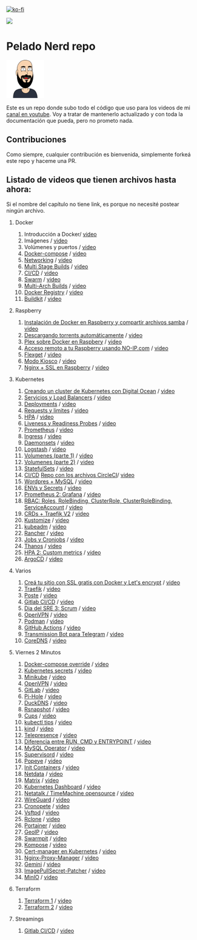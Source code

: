 [![ko-fi](https://www.ko-fi.com/img/githubbutton_sm.svg)](https://ko-fi.com/O4O013K68)

<a href="https://slack.peladonerd.com/"><img src="https://slack.peladonerd.com/badge.svg"></a>

# Pelado Nerd repo

<img src="./assets/peladonerd.png" width="100"/>

Este es un repo donde subo todo el código que uso para los videos de mi [canal en youtube](https://www.youtube.com/channel/UCrBzBOMcUVV8ryyAU_c6P5g). Voy a tratar de mantenerlo actualizado y con toda la documentación que pueda, pero no prometo nada.

## Contribuciones

Como siempre, cualquier contribución es bienvenida, simplemente forkeá este repo y haceme una PR.

## Listado de videos que tienen archivos hasta ahora:

Si el nombre del capítulo no tiene link, es porque no necesité postear ningún archivo.

1. Docker
   1. Introducción a Docker/ [video](https://youtu.be/vjnOIE-CwMU)
   2. Imágenes / [video](https://youtu.be/a8sf54TCRN4)
   3. Volúmenes y puertos / [video](https://youtu.be/pliGG1M87W8)
   4. [Docker-compose](./docker/4) / [video](https://youtu.be/eoFxMaeB9H4)
   5. [Networking](./docker/5) / [video](https://youtu.be/BNHNMoSJz4g)
   6. [Multi Stage Builds](./docker/6) / [video](https://youtu.be/62r32R75iZs)
   7. [CI/CD](https://github.com/peladonerd/hola-docker) / [video](https://youtu.be/fFze33y5-RM)
   8. [Swarm](./docker/8) / [video](https://youtu.be/jRYRC3ZZPW8) 
   9. [Multi-Arch Builds](./docker/9) / [video](https://youtu.be/oqbHdn1oNCs) 
   10. [Docker Registry](./docker/10) / [video](https://youtu.be/stVspIUHP4Q) 
   11. [Buildkit](./docker/11) / [video](https://youtu.be/NrpM2FX47Hg)

2. Raspberry
   1. [Instalación de Docker en Raspberry y compartir archivos samba](./raspi/1) / [video](https://youtu.be/pliGG1M87W8)
   2. [Descargando torrents automáticamente](./raspi/2) / [video](https://youtu.be/pZArt1yEw_o)
   3. [Plex sobre Docker en Raspbery](https://github.com/pablokbs/plex-rpi) / [video](https://youtu.be/Y7sTa4zvKWQ)
   4. [Acceso remoto a tu Raspberry usando NO-IP.com](./raspi/4) / [video](https://youtu.be/QW9Nzxrj0pY)
   5. [Flexget](https://github.com/pablokbs/plex-rpi) / [video](https://youtu.be/TqVoHWjz_tI)
   6. [Modo Kiosco](./raspi/6) / [video](https://youtu.be/PYxFGXGchLQ)
   7. [Nginx + SSL en Raspberry](./raspi/7) / [video](https://youtu.be/Jua_Y-Q9lhk)

3. Kubernetes
   1. [Creando un cluster de Kubernetes con Digital Ocean](./kubernetes/1) / [video](https://youtu.be/fhYSKEy0s8w)
   2. [Servicios y Load Balancers](./kubernetes/2) / [video](https://youtu.be/0iMEcrcfG5A)
   3. [Deployments](./kubernetes/3) / [video](https://youtu.be/q-ZicDSb3Cc)
   4. [Requests y limites](./kubernetes/4) / [video](https://youtu.be/xTTJg1aJ4kg)
   5. [HPA](./kubernetes/5) / [video](https://youtu.be/T6wRsmrm_gk)
   6. [Liveness y Readiness Probes](./kubernetes/6) / [video](https://youtu.be/5gSc1ouW8rM)
   7. [Prometheus](./kubernetes/7) / [video](https://youtu.be/yvUQMdgbz_c)
   8. [Ingress](./kubernetes/8) / [video](https://youtu.be/pzFirwIpMag)
   9. [Daemonsets](./kubernetes/9) / [video](https://youtu.be/zKnJQ7A2pFM)
   10. [Logstash](./kubernetes/10) / [video](https://youtu.be/LGm-DbLfJLM)
   11. [Volumenes (parte 1)](./kubernetes/11) / [video](https://youtu.be/buHYhCyfTKk)
   12. [Volumenes (parte 2)](./kubernetes/12) / [video](https://youtu.be/vjGBzCVs2dE)
   13. [StatefulSets](./kubernetes/13) / [video](https://www.youtube.com/watch?v=Gp6LNymkw70)
   14. [CI/CD](./kubernetes/14) [Repo con los archivos CircleCI](https://github.com/peladonerd/flisol2019)/ [video](https://youtu.be/o5-QPfh-piM)
   15. [Wordpres + MySQL](./kubernetes/15) / [video](https://youtu.be/TnME3zam7Zo)
   16. [ENVs y Secrets](./kubernetes/16) / [video](https://youtu.be/T7lRHHa4YxE)
   17. [Prometheus 2: Grafana](./kubernetes/17) / [video](https://youtu.be/_mJPvzMStPI)
   18. [RBAC: Roles, RoleBinding, ClusterRole, ClusterRoleBinding, ServiceAccount](./kubernetes/18) / [video](https://youtu.be/VTADZjL_psI)
   19. [CRDs + Traefik V2](./kubernetes/19) / [video](https://youtu.be/UO9YrNj-Y88)
   20. [Kustomize](./kubernetes/20) / [video](https://youtu.be/2G_CCDnxXcE)
   21. [kubeadm](./kubernetes/21) / [video](https://youtu.be/K6oFYgXgzv4)
   22. [Rancher](./kubernetes/22) / [video](https://youtu.be/74Qd1Kl79P8)
   23. [Jobs y Cronjobs](./kubernetes/23) / [video](https://youtu.be/9Dl-okb4gm4)
   24. [Thanos](./kubernetes/24) / [video](https://youtu.be/NfP_8lsHXkU)
   25. [HPA 2: Custom metrics](./kubernetes/25) / [video](https://youtu.be/whWFJNzBPu0)
   26. [ArgoCD](./kubernetes/26) / [video](https://youtu.be/e6Wmu77HoV8)

4. Varios
   1. [Creá tu sitio con SSL gratis con Docker y Let's encrypt](./varios/1) / [video](https://youtu.be/S2YFqf4L7l8)
   2. [Traefik](./varios/2) / [video](https://youtu.be/6qkhvhv0_IU)
   3. [Poste](./terraform/3) / [video](https://youtu.be/K4-uD1VHCz0)
   4. [Gitlab CI/CD](./streaming/2) / [video](https://youtu.be/c5T0UkuD-6g)
   5. [Dia del SRE 3: Scrum](./varios/3) / [video](https://youtu.be/ehuKjT9xl0k)
   6. [OpenVPN](./varios/6) / [video](https://youtu.be/Ulew2JHUHfE)
   7. [Podman](./varios/7) / [video](https://youtu.be/l6Bgd7Y8pgE)
   8. [GitHub Actions](https://github.com/pablokbs/prueba-gha) / [video](https://youtu.be/MNBf-ylhtK0)
   9. [Transmission Bot para Telegram](./varios/9) / [video](https://youtu.be/FQMVFyJnQsY)
   10. [CoreDNS](./varios/10) / [video](https://youtu.be/tE9YjEV1T4E)

5. Viernes 2 Minutos
   1. [Docker-compose override](./v2m/1) / [video](https://youtu.be/TPmbwAgN4ZA)
   2. [Kubernetes secrets](./v2m/2) / [video](https://youtu.be/YbColFoz3ms)
   3. [Minikube](./v2m/3) / [video](https://youtu.be/6e_sXAx7kts)
   4. [OpenVPN](./v2m/4) / [video](https://youtu.be/TPVH6t8ylPg)
   5. [GitLab](./v2m/5) / [video](https://youtu.be/bpWymXNsLAs)
   6. [Pi-Hole](./v2m/6) / [video](https://youtu.be/qc8mkWtwY9c)
   7. [DuckDNS](./v2m/7) / [video](https://youtu.be/MLjKbake8HM)
   8. [Rsnapshot](./v2m/8) / [video](https://youtu.be/gxJqpBsPseM)
   9. [Cups](./v2m/9) / [video](https://youtu.be/_O2ik-JPq8Y)
   11. [kubectl tips](./v2m/11) / [video](https://youtu.be/caHsjOmrr2s)
   12. [kind](./v2m/12) / [video](https://youtu.be/8Wjzpywdjyc)
   13. [Telepresence](./v2m/13) / [video](https://youtu.be/MipT55DJFec)
   14. [Diferencia entre RUN, CMD y ENTRYPOINT](./v2m/14) / [video](https://youtu.be/6ZnecM3ipu4)
   15. [MySQL Operator](./v2m/15) / [video](https://youtu.be/2i5t6bfgWvE)
   16. [Supervisord](./v2m/16) / [video](https://youtu.be/mfXnqHRT8hI)
   17. [Popeye](./v2m/17) / [video](https://youtu.be/xKGPN_47qxM)
   18. [Init Containers](./v2m/18) / [video](https://youtu.be/a03oHbGUef4)
   19. [Netdata](./v2m/19) / [video](https://youtu.be/bGyMLNRBlQ0)
   20. [Matrix](./v2m/20) / [video](https://youtu.be/ZiVQalt5xhk)
   21. [Kubernetes Dashboard](./v2m/21) / [video](https://youtu.be/B5r-_HHX31s)
   22. [Netatalk / TimeMachine opensource](./v2m/22) / [video](https://youtu.be/LhlTG8LJ89Q)
   23. [WireGuard](./v2m/23) / [video](https://youtu.be/G_Pv9XEzfUY)
   24. [Cronopete](./v2m/24) / [video](https://youtu.be/DywhgMht2jQ)
   25. [Vsftpd](./v2m/25) / [video](https://youtu.be/y9sPUF7vRC0)
   26. [Rclone](./v2m/26) / [video](https://youtu.be/mnDYJ2ZpdxU)
   27. [Portainer](./v2m/27) / [video](https://youtu.be/TSot5AnS-mk)
   28. [GeoIP](./v2m/28) / [video](https://youtu.be/ZpEfjsJamcU)
   29. [Swarmpit](./v2m/29) / [video](https://youtu.be/f2gmhiYBW8Y)
   30. [Kompose](./v2m/30) / [video](https://youtu.be/JHdnasrZKyU)
   31. [Cert-manager en Kubernetes](./v2m/31) / [video](https://youtu.be/ZKrC261Rxqo)
   32. [Nginx-Proxy-Manager](./v2m/32) / [video](https://youtu.be/0n9DLj2ndo4)
   33. [Gemini](./v2m/33) / [video](https://youtu.be/nSdzAcCXLxE)
   34. [ImagePullSecret-Patcher](./v2m/34) / [video](https://youtu.be/e_cBicVb0E0)
   35. [MinIO](./v2m/35) / [video](https://youtu.be/_QHUR2VFmfo)

6. Terraform
   1. [Terraform 1](./terraform/1) / [video](https://youtu.be/1itPqkU8XZw)
   2. [Terraform 2](./terraform/2) / [video](https://youtu.be/i2LJAQVKYeY)

7. Streamings
   1. [Gitlab CI/CD](./streaming/2) / [video](https://youtu.be/RhSkUh7cGqc)
